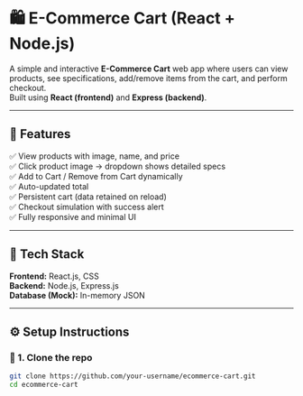 # 🛍️ E-Commerce Cart (React + Node.js)

A simple and interactive **E-Commerce Cart** web app where users can view products, see specifications, add/remove items from the cart, and perform checkout.  
Built using **React (frontend)** and **Express (backend)**.

---

## 🚀 Features

✅ View products with image, name, and price  
✅ Click product image → dropdown shows detailed specs  
✅ Add to Cart / Remove from Cart dynamically  
✅ Auto-updated total  
✅ Persistent cart (data retained on reload)  
✅ Checkout simulation with success alert  
✅ Fully responsive and minimal UI  

---

## 🧩 Tech Stack

**Frontend:** React.js, CSS  
**Backend:** Node.js, Express.js  
**Database (Mock):** In-memory JSON  

---

## ⚙️ Setup Instructions

### 🔹 1. Clone the repo
```bash
git clone https://github.com/your-username/ecommerce-cart.git
cd ecommerce-cart
